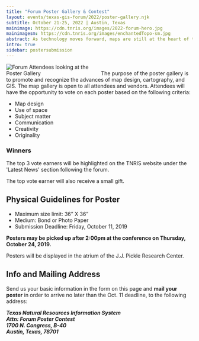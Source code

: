 ```yaml
---
title: "Forum Poster Gallery & Contest"
layout: events/texas-gis-forum/2022/poster-gallery.njk
subtitle: October 21-25, 2022 | Austin, Texas
mainimage: https://cdn.tnris.org/images/2022-forum-hero.jpg
mainimagesm: https://cdn.tnris.org/images/enchantedTopo-sm.jpg
abstract: As technology moves forward, maps are still at the heart of the GIS field. The poster gallery showcases ongoing cartographic innovation in the community.
intro: true
sidebar: postersubmission
---
```


<img style="max-width: 50%" class="float-right" src="https://cdn.tnris.org/images/forum_2017_12.jpg" alt="Forum Attendees looking at the Poster Gallery"> The purpose of the poster gallery is to promote and recognize the advances of map design, cartography, and GIS. The map gallery is open to all attendees and vendors. Attendees will have the opportunity to vote on each poster based on the following criteria:

- Map design
- Use of space
- Subject matter
- Communication
- Creativity
- Originality

<div class="card card-body well-md">
  <h3>Winners</h3>
  <p>The top 3 vote earners will be highlighted on the TNRIS website under the 'Latest News' section following the forum.</p>
  <p>The top vote earner will also receive a small gift.</p>
</div>

## Physical Guidelines for Poster

<ul class="lead">
  <li>Maximum size limit: 36” X 36”</li>
  <li>Medium: Bond or Photo Paper</li>
  <li>Submission Deadline: Friday, October 11, 2019</li>
</ul>

**Posters may be picked up after 2:00pm at the conference on Thursday, October 24, 2019.**

Posters will be displayed in the atrium of the J.J. Pickle Research Center.

## Info and Mailing Address

Send us your basic information in the form on this page and **mail your poster** in order to arrive no later than the Oct. 11 deadline, to the following address:

<address>
  <strong>Texas Natural Resources Information System<br>
  Attn: Forum Poster Contest<br>
  1700 N. Congress, B-40<br>
  Austin, Texas, 78701</strong>
</address>
